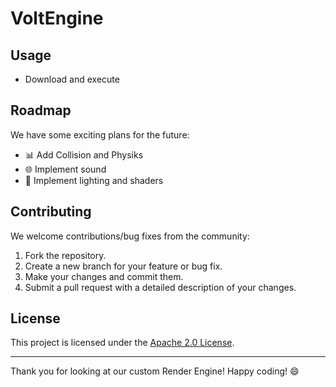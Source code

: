 # VoltEngine
## Usage
- Download and execute

## Roadmap
We have some exciting plans for the future:
- 📊 Add Collision and Physiks
- 🌐 Implement sound
- 🎨 Implement lighting and shaders

## Contributing
We welcome contributions/bug fixes from the community:
1. Fork the repository.
2. Create a new branch for your feature or bug fix.
3. Make your changes and commit them.
4. Submit a pull request with a detailed description of your changes.

## License
This project is licensed under the [Apache 2.0 License](LICENSE).

---

Thank you for looking at our custom Render Engine!
Happy coding! 😄
